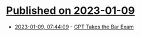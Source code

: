 # [Published on 2023-01-09](index.md)

* [2023-01-09, 07:44:09](https://news.ycombinator.com/item?id=34307843) - [GPT Takes the Bar Exam](https://github.com/mjbommar/gpt-takes-the-bar-exam)
